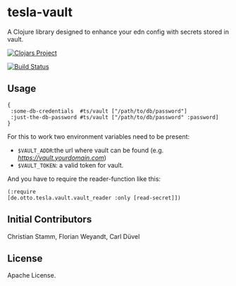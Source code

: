 # tesla-vault

A Clojure library designed to enhance your edn config with secrets stored in vault.

[![Clojars Project](http://clojars.org/de.otto/tesla-vault/latest-version.svg)](http://clojars.org/de.otto/tesla-vault)

[![Build Status](https://travis-ci.org/otto-de/tesla-vault.svg)](https://travis-ci.org/otto-de/tesla-vault)


## Usage

```edn
{
 :some-db-credentials  #ts/vault ["/path/to/db/password"]
 :just-the-db-password #ts/vault ["/path/to/db/password" :password] 
}
```

For this to work two environment variables need to be present:

* `$VAULT_ADDR`:the url where vault can be found (e.g.  _https://vault.yourdomain.com_)
* `$VAULT_TOKEN`: a valid token for vault.

And you have to require the reader-function like this:
```
(:require
[de.otto.tesla.vault.vault_reader :only [read-secret]])
```

## Initial Contributors

Christian Stamm, Florian Weyandt, Carl Düvel

## License
Apache License.
